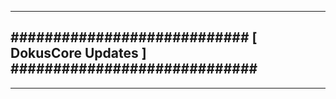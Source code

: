 --------------------------------------------------------------------------------
############################ [ DokusCore Updates ] #############################
--------------------------------------------------------------------------------
--------------------------------------------------------------------------------
